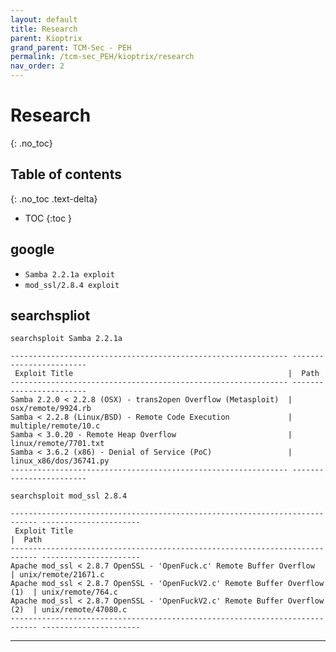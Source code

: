 ```yaml
---
layout: default
title: Research
parent: Kioptrix
grand_parent: TCM-Sec - PEH
permalink: /tcm-sec_PEH/kioptrix/research
nav_order: 2
---
```


# Research <!-- markdownlint-disable-line MD025 MD022 -->
{: .no_toc}

## Table of contents <!-- markdownlint-disable-line MD022 -->
{: .no_toc .text-delta}

- TOC
{:toc }

## google

- `Samba 2.2.1a exploit`
- `mod_ssl/2.8.4 exploit`

## searchspliot

```console
searchsploit Samba 2.2.1a 
```

```console
-------------------------------------------------------------- ------------------------
 Exploit Title                                                |  Path
-------------------------------------------------------------- ------------------------
Samba 2.2.0 < 2.2.8 (OSX) - trans2open Overflow (Metasploit)  | osx/remote/9924.rb
Samba < 2.2.8 (Linux/BSD) - Remote Code Execution             | multiple/remote/10.c
Samba < 3.0.20 - Remote Heap Overflow                         | linux/remote/7701.txt
Samba < 3.6.2 (x86) - Denial of Service (PoC)                 | linux_x86/dos/36741.py
-------------------------------------------------------------- ------------------------
```

```console
searchsploit mod_ssl 2.8.4
```

```console
---------------------------------------------------------------------------- ----------------------
 Exploit Title                                                              |  Path
---------------------------------------------------------------------------- ----------------------
Apache mod_ssl < 2.8.7 OpenSSL - 'OpenFuck.c' Remote Buffer Overflow        | unix/remote/21671.c
Apache mod_ssl < 2.8.7 OpenSSL - 'OpenFuckV2.c' Remote Buffer Overflow (1)  | unix/remote/764.c
Apache mod_ssl < 2.8.7 OpenSSL - 'OpenFuckV2.c' Remote Buffer Overflow (2)  | unix/remote/47080.c
---------------------------------------------------------------------------- ----------------------
```

---

